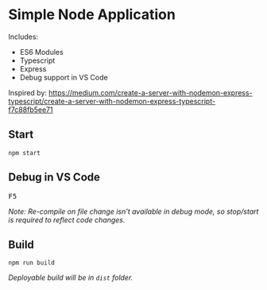 # Simple Node Application

Includes:
* ES6 Modules
* Typescript
* Express
* Debug support in VS Code

Inspired by: https://medium.com/create-a-server-with-nodemon-express-typescript/create-a-server-with-nodemon-express-typescript-f7c88fb5ee71

## Start
```
npm start
```

## Debug in VS Code
<kbd>F5</kbd>

_Note: Re-compile on file change isn't available in debug mode, so stop/start is required to reflect code changes._

## Build
```
npm run build
```
_Deployable build will be in `dist` folder._